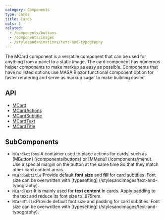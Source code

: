 ```yaml
---
category: Components
type: Cards
title: Cards
cols: 1
related:
  - /components/buttons
  - /components/images
  - /stylesandanimations/text-and-typography
---
```


The MCard component is a versatile component that can be used for anything from a panel to a static image. The card component has numerous helper components to make markup as easy as possible. Components that have no listed options use MASA Blazor functional component option for faster rendering and serve as markup sugar to make building easier. 

## API

- [MCard](/api/MCard)
- [MCardActions](/api/MCardActions)
- [MCardSubtitle](/api/MCardSubtitle)
- [MCardText](/api/MCardText)
- [MCardTitle](/api/MCardTitle)


## SubComponents

- `MCardActions`:A container used to place actions for cards, such as [MButton] (/components/buttons) or [MMenu] (/components/menu). Use a special margin on the button at the same time
So that they match other card content areas.
- `MCardSubtitle`:Provide default **font size** and **fill** for card subtitles. Font size can be overwritten with [typesetting] (/stylesandimages/text-and-typography).
- `MCardText`:It is mainly used for **text content** in cards. Apply padding to the text and reduce its font size to. 875rem.
- `MCardTitle`:Provide default font size and padding for card subtitles. Font size can be overwritten with [typesetting] (/stylesandimages/text-and-typography).